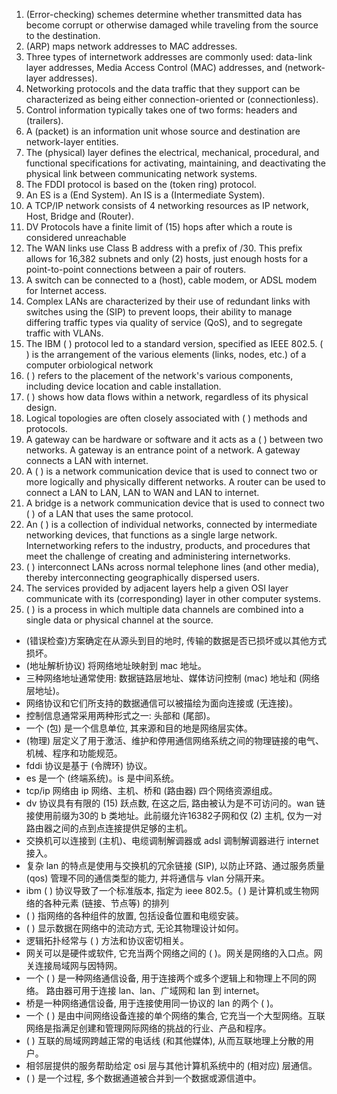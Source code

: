 1. (Error-checking) schemes determine whether transmitted data has become corrupt or otherwise damaged while traveling from the source to the destination.  
2. (ARP) maps network addresses to MAC addresses.  
3. Three types of internetwork addresses are commonly used: data-link layer addresses, Media Access Control (MAC) addresses, and  (network-layer addresses). 
4. Networking protocols and the data traffic that they support can be characterized as being either connection-oriented or  (connectionless).  
5. Control information typically takes one of two forms: headers and  (trailers).  
6. A (packet)  is an information unit whose source and destination are network-layer entities.  
7. The (physical) layer defines the electrical, mechanical, procedural, and functional specifications for activating, maintaining, and deactivating the physical link between communicating network systems.  
8. The FDDI protocol is based on the (token ring) protocol. 
9. An ES is a (End System). An IS is a (Intermediate System). 
10. A TCP/IP network consists of 4 networking resources as IP network, Host, Bridge and  (Router). 
11. DV Protocols have a finite limit of  (15)  hops after which a route is considered unreachable 
12. The WAN links use Class B address with a prefix of /30. This prefix allows for 16,382 subnets and     only  (2) hosts, just enough hosts for a point-to-point connections between a pair of routers. 
13. A switch can be connected to a (host), cable modem, or ADSL modem for Internet access.  
14. Complex LANs are characterized by their use of redundant links with switches using the (SIP)  to prevent loops, their ability to manage differing traffic types via quality of service (QoS), and to segregate traffic with VLANs. 
15. The IBM  (       ) protocol led to a standard version, specified as IEEE 802.5. (       )  is the arrangement of the various elements (links, nodes, etc.) of a computer orbiological network 
16. (       )  refers to the placement of the network's various components, including device location and cable installation. 
17. (       )  shows how data flows within a network, regardless of its physical design. 
18. Logical topologies are often closely associated with (       ) methods and protocols. 
19. A gateway can be hardware or software and it acts as a  (       )  between two networks. A gateway is an entrance point of a network. A gateway connects a LAN with internet.  
20. A (       )  is a network communication device that is used to connect two or more logically and physically different networks.  A router can be used to connect a LAN to LAN, LAN to WAN and LAN to internet. 
21. A bridge is a network communication device that is used to connect two  (       )  of a LAN that uses the same protocol.  
22. An  (       )  is a collection of individual networks, connected by intermediate networking devices, that functions as a single large network. Internetworking refers to the industry, products, and procedures that meet the challenge of creating and administering internetworks. 
23. (       )  interconnect LANs across normal telephone lines (and other media), thereby interconnecting geographically dispersed users. 
24. The services provided by adjacent layers help a given OSI layer communicate with its (corresponding)  layer in other computer systems. 
25. (       )  is a process in which multiple data channels are combined into a single data or physical channel at the source. 

* (错误检查)方案确定在从源头到目的地时, 传输的数据是否已损坏或以其他方式损坏。 
* (地址解析协议) 将网络地址映射到 mac 地址。 
* 三种网络地址通常使用: 数据链路层地址、媒体访问控制 (mac) 地址和 (网络层地址)。
* 网络协议和它们所支持的数据通信可以被描绘为面向连接或 (无连接)。 
* 控制信息通常采用两种形式之一: 头部和 (尾部)。 
* 一个 (包) 是一个信息单位, 其来源和目的地是网络层实体。 
* (物理) 层定义了用于激活、维护和停用通信网络系统之间的物理链接的电气、机械、程序和功能规范。 
* fddi 协议是基于 (令牌环) 协议。
* es 是一个 (终端系统)。is 是中间系统。
* tcp/ip 网络由 ip 网络、主机、桥和 (路由器) 四个网络资源组成。
* dv 协议具有有限的 (15) 跃点数, 在这之后, 路由被认为是不可访问的。wan 链接使用前缀为30的 b 类地址。此前缀允许16382子网和仅 (2) 主机, 仅为一对路由器之间的点到点连接提供足够的主机。
* 交换机可以连接到 (主机)、电缆调制解调器或 adsl 调制解调器进行 internet 接入。 
* 复杂 lan 的特点是使用与交换机的冗余链接 (SIP), 以防止环路、通过服务质量 (qos) 管理不同的通信类型的能力, 并将通信与 vlan 分隔开来。
* ibm (      ) 协议导致了一个标准版本, 指定为 ieee 802.5。(      ) 是计算机或生物网络的各种元素 (链接、节点等) 的排列
* (      ) 指网络的各种组件的放置, 包括设备位置和电缆安装。
* (      ) 显示数据在网络中的流动方式, 无论其物理设计如何。
* 逻辑拓扑经常与 (      ) 方法和协议密切相关。
* 网关可以是硬件或软件, 它充当两个网络之间的 (      )。网关是网络的入口点。网关连接局域网与因特网。 
* 一个 (      ) 是一种网络通信设备, 用于连接两个或多个逻辑上和物理上不同的网络。 路由器可用于连接 lan、lan、广域网和 lan 到 internet。
* 桥是一种网络通信设备, 用于连接使用同一协议的 lan 的两个 (      )。 
* 一个 (      ) 是由中间网络设备连接的单个网络的集合, 它充当一个大型网络。互联网络是指满足创建和管理网际网络的挑战的行业、产品和程序。
* (      ) 互联的局域网跨越正常的电话线 (和其他媒体), 从而互联地理上分散的用户。
* 相邻层提供的服务帮助给定 osi 层与其他计算机系统中的 (相对应) 层通信。
* (      ) 是一个过程, 多个数据通道被合并到一个数据或源信道中。
